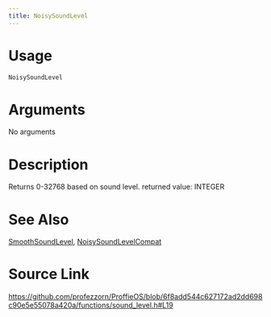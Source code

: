 ```yaml
---
title: NoisySoundLevel
---
```


# Usage
```cpp
NoisySoundLevel
```

# Arguments
No arguments

# Description
Returns 0-32768 based on sound level.
returned value: INTEGER

# See Also
[SmoothSoundLevel](/config/functions/SmoothSoundLevel.html), [NoisySoundLevelCompat](/config/functions/NoisySoundLevelCompat.html)

# Source Link
https://github.com/profezzorn/ProffieOS/blob/6f8add544c627172ad2dd698c90e5e55078a420a/functions/sound_level.h#L19
